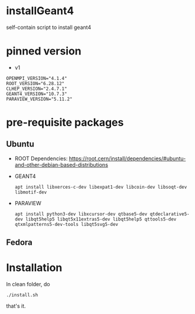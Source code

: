 # installGeant4

self-contain script to install geant4

# pinned version

 - v1
 ```
 OPENMPI_VERSION="4.1.4"
 ROOT_VERSION="6.28.12"
 CLHEP_VERSION="2.4.7.1"
 GEANT4_VERSION="10.7.3"
 PARAVIEW_VERSION="5.11.2"
 ```

# pre-requisite packages

## Ubuntu
 - ROOT
   Dependencies: https://root.cern/install/dependencies/#ubuntu-and-other-debian-based-distributions
   
 - GEANT4
   ```
   apt install libxerces-c-dev libexpat1-dev libcoin-dev libsoqt-dev libmotif-dev
   ```

 - PARAVIEW
   ```
   apt install python3-dev libxcursor-dev qtbase5-dev qtdeclarative5-dev libqt5help5 libqt5x11extras5-dev libqt5help5 qttools5-dev qtxmlpatterns5-dev-tools libqt5svg5-dev
   ```

## Fedora

# Installation

In clean folder, do

```
./install.sh
```

that's it.
